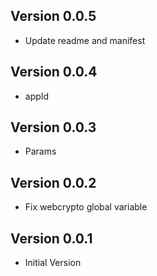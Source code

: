 ## Version 0.0.5
- Update readme and manifest

## Version 0.0.4
- appId

## Version 0.0.3
- Params

## Version 0.0.2
- Fix webcrypto global variable

## Version 0.0.1
- Initial Version